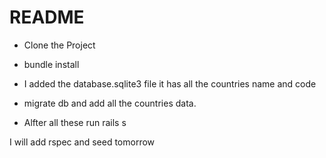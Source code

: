 # README


* Clone the Project

* bundle install 

* I added the database.sqlite3 file it has all the countries name and code

* migrate db and add all the countries data.

* Alfter all these run rails s


I will add rspec and seed tomorrow 
